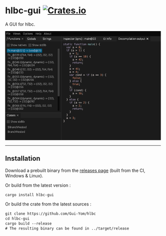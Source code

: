 # hlbc-gui [![Crates.io](https://img.shields.io/crates/v/hlbc-gui?label=hlbc-gui)](https://crates.io/crates/hlbc-gui)

A GUI for hlbc.

![screenshot](screenshot.png)

---

## Installation

Download a prebuilt binary from the [releases page](https://github.com/Gui-Yom/hlbc/releases) (built from the CI,
Windows & Linux).

Or build from the latest version :

```shell
cargo install hlbc-gui
```

Or build the crate from the latest sources :

```shell
git clone https://github.com/Gui-Yom/hlbc
cd hlbc-gui
cargo build --release
# The resulting binary can be found in ../target/release
```
